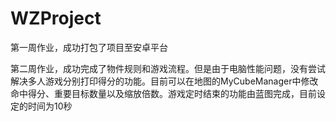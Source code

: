 # WZProject
第一周作业，成功打包了项目至安卓平台

第二周作业，成功完成了物件规则和游戏流程。但是由于电脑性能问题，没有尝试解决多人游戏分别打印得分的功能。目前可以在地图的MyCubeManager中修改命中得分、重要目标数量以及缩放倍数。游戏定时结束的功能由蓝图完成，目前设定的时间为10秒

